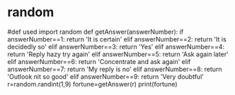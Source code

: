 # random
#def used
import random
def getAnswer(answerNumber):
    if answerNumber==1:
        return 'It is certain'
    elif answerNumber==2:
        return 'It is decidedly so'
    elif answerNumber==3:
        return 'Yes'
    elif answerNumber==4:
        return 'Reply hazy try again'
    elif answerNumber==5:
        return 'Ask again later'
    elif answerNumber==6:
        return 'Concentrate and ask again'
    elif answerNumber==7:
        return 'My reply is no'
    elif answerNumber==8:
        return 'Outlook nit so good'
    elif answerNumber==9:
        return 'Very doubtful'
r=random.randint(1,9)
fortune=getAnswer(r)
print(fortune)
